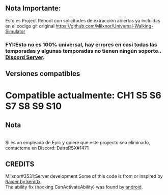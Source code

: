 ## Nota Importante:
Esto es Project Reboot con solicitudes de extracción abiertas ya incluidas en el codigo git original https://github.com/Milxnor/Universal-Walking-Simulator

### FYI:Esto no es 100% universal, hay errores en casi todas las temporadas y algunas temporadas no tienen ningún soporte..<br> <a href="https://discord.gg/reboot">Discord Server</a>.

## Versiones compatibles
# Compatible actualmente: CH1 S5 S6 S7 S8 S9 S10

## Nota
<br>
Si es un empleado de Epic y quiere que este proyecto sea eliminado, contácteme en Discord: DatreRSX#1471

## CREDITS
Milxnor#3531:Server development
Some of this code is from or inspired by <a href="https://github.com/kem0x/raider3.5">Raider by kem0x</a>.
<br>
The ability fix (hooking CanActivateAbility) was found by <a href="https://github.com/android1337">android</a>.

